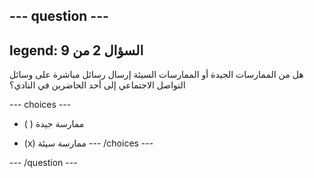 --- question ---
---
legend: السؤال 2 من 9
---

هل من الممارسات الجيدة أو الممارسات السيئة إرسال رسائل مباشرة على وسائل التواصل الاجتماعي إلى أحد الحاضرين في النادي؟

--- choices ---
- ( ) ممارسة جيدة

- (x) ممارسة سيئة --- /choices ---

--- /question ---
